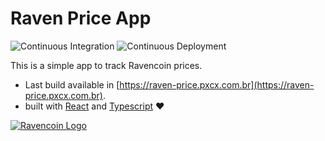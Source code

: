 # Raven Price App
![Continuous Integration](https://github.com/pxcx/raven-price-app/workflows/Continuous%20Integration/badge.svg)
![Continuous Deployment](https://github.com/pxcx/raven-price-app/workflows/Continuous%20Deployment/badge.svg)

This is a simple app to track Ravencoin prices. 

- Last build available in [https://raven-price.pxcx.com.br](https://raven-price.pxcx.com.br).
- built with [React](https://reactjs.org) and [Typescript](https://www.typescriptlang.org) :heart:

[![Ravencoin Logo](https://miro.medium.com/max/1400/1*24buGblPQIMwVThXeCq5xA.jpeg)](https://ravencoin.org/)
